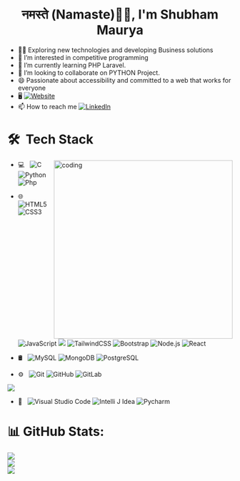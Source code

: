 <h1 align="center">नमस्ते (Namaste)🙏🏻, I'm Shubham Maurya</h1>

- 👨‍🔬 Exploring new technologies and developing Business solutions
- 👀 I’m interested in competitive programming
- 🌱 I’m currently learning PHP Laravel.
- 💞️ I’m looking to collaborate on PYTHON Project.
- 😄 Passionate about accessibility and committed to a web that works for everyone
- 🖥️ <a href="https://shubhammaurya.vercel.app/"><img alt="Website" src="https://img.shields.io/badge/Website-PORTFOLIO-blue?style=flat-square&logo=google-chrome"></a>
- 📫 How to reach me [![LinkedIn](https://img.shields.io/badge/-LINKEDIN-0077B5?style=for-the-badge&logo=linkedin&logoColor=white)](https://www.linkedin.com/in/shubham-maurya-17078a266/)

# 🛠 &nbsp;Tech Stack
 <img align="right" alt="coding" width="400" src="https://user-images.githubusercontent.com/55389276/140866485-8fb1c876-9a8f-4d6a-98dc-08c4981eaf70.gif">
  
- 💻 &nbsp;
  ![C](https://img.shields.io/badge/-C++-333333?style=flat&logo=C%2B%2B&logoColor=00599C)
  ![Python](https://img.shields.io/badge/-Python-333333?style=flat&logo=python)
  ![Php](https://img.shields.io/badge/-php-333333?style=flat&logo=php)
  <!-- ![PHP](https://img.shields.io/badge/-php-333333?style=flat&logo=PHP&logoColor=276DC3) -->
- 🌐 &nbsp;
  ![HTML5](https://img.shields.io/badge/-HTML5-333333?style=flat&logo=HTML5)
  ![CSS3](https://img.shields.io/badge/-CSS3-333333?style=flat&logo=CSS3&logoColor=1572B6)
  ![JavaScript](https://img.shields.io/badge/-JavaScript-333333?style=flat&logo=javascript)
  <img src="https://img.shields.io/badge/-Sass-cc6699?style=flat&logo=sass&logoColor=ffffff">
   ![TailwindCSS](https://img.shields.io/badge/-TailwindCSS-333333?style=flat&logo=Tailwindcss) 
 ![Bootstrap](https://img.shields.io/badge/-Bootstrap-333333?style=flat&logo=bootstrap&logoColor=563D7C)
 ![Node.js](https://img.shields.io/badge/-Node.js-333333?style=flat&logo=node.js)
  ![React](https://img.shields.io/badge/-React-333333?style=flat&logo=react)
   <!--  ![Angular](https://img.shields.io/badge/-Angular-333333?style=flat&logo=angular) -->
- 🛢 &nbsp;
  ![MySQL](https://img.shields.io/badge/-MySQL-333333?style=flat&logo=mysql)
  ![MongoDB](https://img.shields.io/badge/-MongoDB-333333?style=flat&logo=mongodb)
   ![PostgreSQL]( https://img.shields.io/badge/-PostgreSQL-333333?style=flat&logo=postgresql)
 
- ⚙️ &nbsp;
  ![Git](https://img.shields.io/badge/-Git-333333?style=flat&logo=git)
  ![GitHub](https://img.shields.io/badge/-GitHub-333333?style=flat&logo=github)
  ![GitLab](https://img.shields.io/badge/-Gitlab-333333?style=flat&logo=gitlab)
<img src="http://img.shields.io/badge/-Vercel-black?style=flat&logo=vercel&logoColor=white">
 
- 🔧 &nbsp;
  ![Visual Studio Code](https://img.shields.io/badge/-Visual%20Studio%20Code-333333?style=flat&logo=visual-studio-code&logoColor=007ACC)
  ![Intelli J Idea](https://img.shields.io/badge/IntelliJ--333333?style=flat&logo=intellijidea)
  ![Pycharm](https://img.shields.io/badge/-Pycharm-333333?style=flat&logo=pycharm&logoColor=2C2255)

# 📊&nbsp;GitHub Stats:
![](https://github-readme-streak-stats.herokuapp.com/?user=shubhammauryainfo&theme=neon&hide_border=true)<br/>
![](https://github-readme-stats.vercel.app/api?username=shubhammauryainfo&show_icons=true&theme=dracula)<br/>
![](https://github-readme-stats.vercel.app/api/top-langs/?username=shubhammauryainfo&theme=dark&hide_border=false&include_all_commits=false&count_private=false&layout=compact)



<!---
shubhammauryainfo/shubhammauryainfo is a ✨ special ✨ repository because its `README.md` (this file) appears on your GitHub profile.
You can click the Preview link to take a look at your changes.
--->
